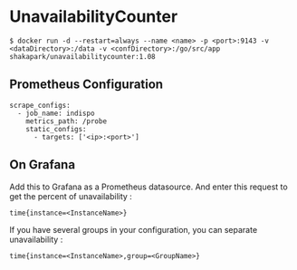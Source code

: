 # UnavailabilityCounter

~~~ shell
$ docker run -d --restart=always --name <name> -p <port>:9143 -v <dataDirectory>:/data -v <confDirectory>:/go/src/app shakapark/unavailabilitycounter:1.08
~~~

## Prometheus Configuration

~~~ shell
scrape_configs:
  - job_name: indispo
    metrics_path: /probe
    static_configs:
      - targets: ['<ip>:<port>']
~~~

## On Grafana

Add this to Grafana as a Prometheus datasource. And enter this request to get the percent of unavailability :

~~~ shell
time{instance=<InstanceName>}
~~~

If you have several groups in your configuration, you can separate unavailability :
~~~ shell
time{instance=<InstanceName>,group=<GroupName>}
~~~
